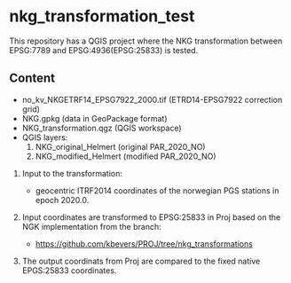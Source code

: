 # nkg_transformation_test

This repository has a QGIS project where the NKG transformation between EPSG:7789 and EPSG:4936(EPSG:25833) is tested.

## Content

- no_kv_NKGETRF14_EPSG7922_2000.tif (ETRD14-EPSG7922 correction grid)
- NKG.gpkg (data in GeoPackage format)
- NKG_transformation.qgz (QGIS workspace)
- QGIS layers:
  1. NKG_original_Helmert (original PAR_2020_NO)
  2. NKG_modified_Helmert (modified PAR_2020_NO)

1. Input to the transformation:
    - geocentric ITRF2014 coordinates of the norwegian PGS stations in epoch 2020.0.
    
2. Input coordinates are transformed to EPSG:25833 in Proj based on the NGK implementation from the branch:
    - https://github.com/kbevers/PROJ/tree/nkg_transformations
    
3. The output coordinats from Proj are compared to the fixed native EPGS:25833 coordinates.     
